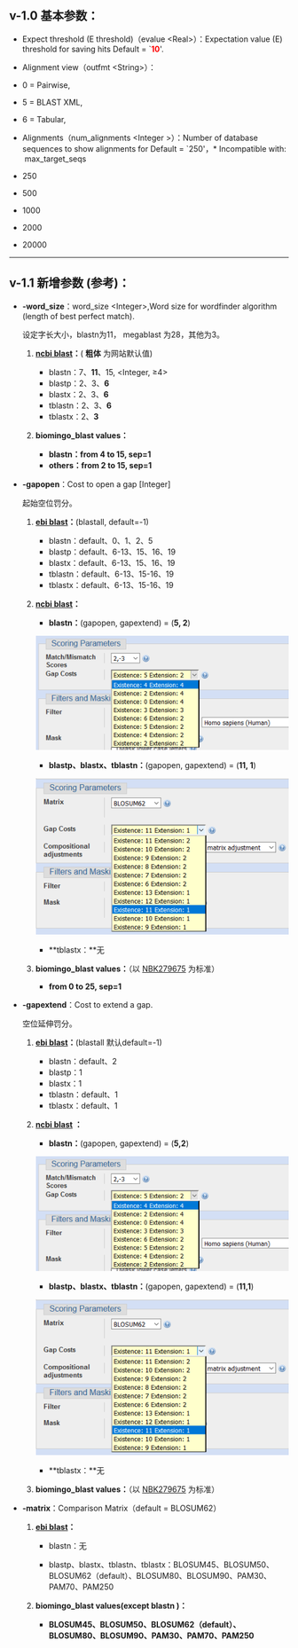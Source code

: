 ## v-1.0 基本参数：
*   Expect threshold (E threshold)（evalue &lt;Real&gt;）：Expectation value (E) threshold for saving hits Default = `**<font color="#ff0000">10</font>**'.
*   Alignment view（outfmt &lt;String&gt;）：

   *   0 = Pairwise,
   *   5 = BLAST XML,
   *   6 = Tabular,

*   Alignments（num_alignments &lt;Integer &gt;）：Number of database sequences to show alignments for Default = `250'，* Incompatible with:  max_target_seqs

   *   250
   *   500
   *   1000
   *   2000
   *   20000

----

## v-1.1 新增参数 (参考)：

*  **-word_size**：word_size &lt;Integer&gt;,Word size for wordfinder algorithm (length of best perfect match).

   设定字长大小，blastn为11， megablast 为28，其他为3。

   1. **[ncbi blast](https://blast.ncbi.nlm.nih.gov/Blast.cgi?PROGRAM=blastn&PAGE_TYPE=BlastSearch&LINK_LOC=blasthome)：**( **粗体** 为网站默认值)
      *   blastn：7、**11**、15, &lt;Integer, &ge;4&gt;
      *   blastp：2、3、**6**
      *   blastx：2、3、**6**
      *   tblastn：2、3、**6**
      *   tblastx：2、**3**

   2. **biomingo_blast values：**
      *   **blastn：from 4 to 15, sep=1**
      *   **others：from 2 to 15, sep=1**

*  **-gapopen**：Cost to open a gap \[Integer\]

   起始空位罚分。

   1. **[ebi blast](http://www.ebi.ac.uk/Tools/sss/ncbiblast/nucleotide.html)：**(blastall, default=-1)

      *   blastn：default、0、1、2、5
      *   blastp：default、6-13、15、16、19
      *   blastx：default、6-13、15、16、19
      *   tblastn：default、6-13、15-16、19
      *   tblastx：default、6-13、15-16、19

   2. **[ncbi blast](https://blast.ncbi.nlm.nih.gov/Blast.cgi?PROGRAM=blastn&PAGE_TYPE=BlastSearch&LINK_LOC=blasthome)：**

      *   **blastn：**(gapopen, gapextend) = (**5, 2**)
   
      ![blastn](https://github.com/CNGB-DC/Biomigo/blob/master/Images/blastn_gap_parameter.png)
   
      *   **blastp、blastx、tblastn：**(gapopen, gapextend) = (**11, 1**)
   
      ![blastp](https://github.com/CNGB-DC/Biomigo/blob/master/Images/blastp-x_gap_parameter.png)
   
      *   **tblastx：**无
   
   3. **biomingo_blast values：**（以 [NBK279675](https://www.ncbi.nlm.nih.gov/books/NBK279675/) 为标准）
   
      *   **from 0 to 25, sep=1**
      
*  **-gapextend**：Cost to extend a gap.

   空位延伸罚分。

   1. **[ebi blast](http://www.ebi.ac.uk/Tools/sss/ncbiblast/nucleotide.html)：**(blastall 默认default=-1)

      *   blastn：default、2
      *   blastp：1
      *   blastx：1
      *   tblastn：default、1
      *   tblastx：default、1

   2. **[ncbi blast](https://blast.ncbi.nlm.nih.gov/Blast.cgi?PROGRAM=blastn&PAGE_TYPE=BlastSearch&LINK_LOC=blasthome) ：**

      *   **blastn：**(gapopen, gapextend) = (**5,2**)
   
      ![blastn](https://github.com/CNGB-DC/Biomigo/blob/master/Images/blastn_gap_parameter.png)
   
      *   **blastp、blastx、tblastn：**(gapopen, gapextend) = (**11,1**)
   
      ![blastp](https://github.com/CNGB-DC/Biomigo/blob/master/Images/blastp-x_gap_parameter.png)
      
      *   **tblastx：**无

   3. **biomingo_blast values：**（以 [NBK279675](https://www.ncbi.nlm.nih.gov/books/NBK279675/) 为标准）

*  **-matrix**：Comparison Matrix（default = BLOSUM62）

   1. **[ebi blast](http://www.ebi.ac.uk/Tools/sss/ncbiblast/nucleotide.html)：**

      *   blastn：无
   
      *   blastp、blastx、tblastn、tblastx：BLOSUM45、BLOSUM50、BLOSUM62（default）、BLOSUM80、BLOSUM90、PAM30、PAM70、PAM250

   2. **biomingo_blast values(except blastn )：**

      *   **BLOSUM45、BLOSUM50、BLOSUM62（default）、BLOSUM80、BLOSUM90、PAM30、PAM70、PAM250**


